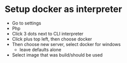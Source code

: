 # Setup docker as interpreter

- Go to settings
- Php
- Click 3 dots next to CLI interpreter
- Click plus top left, then choose docker
- Then choose new server, select docker for windows
  - leave defaults alone
- Select image that was build/should be used